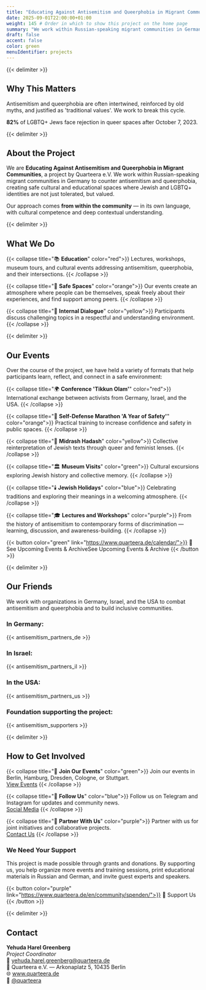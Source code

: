 ```yaml
---
title: "Educating Against Antisemitism and Queerphobia in Migrant Communities"
date: 2025-09-01T22:00:00+01:00
weight: 145 # Order in which to show this project on the home page
summary: "We work within Russian-speaking migrant communities in Germany to counter antisemitism and queerphobia, creating safe cultural and educational spaces where Jewish and LGBTQ+ identities are not just tolerated, but valued. Our approach comes from within the community — in its own language, with cultural competence and deep contextual understanding."
draft: false
accent: false
color: green
menuIdentifier: projects
---
```


{{< delimiter >}}

## Why This Matters
Antisemitism and queerphobia are often intertwined, reinforced by old myths, and justified as 'traditional values'.
We work to break this cycle.

**82%** of LGBTQ+ Jews face rejection in queer spaces after October 7, 2023.

{{< delimiter >}}

## About the Project

We are **Educating Against Antisemitism and Queerphobia in Migrant Communities**, a project by Quarteera e.V.
We work within Russian-speaking migrant communities in Germany to counter antisemitism and queerphobia,
creating safe cultural and educational spaces where Jewish and LGBTQ+ identities are not just tolerated, but valued.

Our approach comes **from within the community** — in its own language, with cultural competence and deep contextual understanding.

{{< delimiter >}}

## What We Do

{{< collapse title="📚  **Education**" color="red">}}
Lectures, workshops, museum tours, and cultural events addressing antisemitism, queerphobia, and their intersections.
{{< /collapse >}}

{{< collapse title="💬  **Safe Spaces**" color="orange">}}
Our events create an atmosphere where people can be themselves, speak freely about their experiences, and find support among peers.
{{< /collapse >}}

{{< collapse title="🤝  **Internal Dialogue**" color="yellow">}}
Participants discuss challenging topics in a respectful and understanding environment.
{{< /collapse >}}

{{< delimiter >}}

## Our Events
Over the course of the project, we have held a variety of formats that help participants learn, reflect, and connect in a safe environment:

{{< collapse title="🌍 **Conference 'Tikkun Olam'**" color="red">}}
International exchange between activists from Germany, Israel, and the USA.
{{< /collapse >}}

{{< collapse title="🥋 **Self-Defense Marathon 'A Year of Safety'**" color="orange">}}
Practical training to increase confidence and safety in public spaces.
{{< /collapse >}}

{{< collapse title="📖 **Midrash Hadash**" color="yellow">}}
Collective reinterpretation of Jewish texts through queer and feminist lenses.
{{< /collapse >}}

{{< collapse title="🏛️ **Museum Visits**" color="green">}}
Cultural excursions exploring Jewish history and collective memory.
{{< /collapse >}}

{{< collapse title="🕯️ **Jewish Holidays**" color="blue">}}
Celebrating traditions and exploring their meanings in a welcoming atmosphere.
{{< /collapse >}}

{{< collapse title="🎓 **Lectures and Workshops**" color="purple">}}
From the history of antisemitism to contemporary forms of discrimination — learning, discussion, and awareness-building.
{{< /collapse >}}

{{< button color="green" link="https://www.quarteera.de/calendar/">}}
📅 See Upcoming Events & ArchiveSee Upcoming Events & Archive
{{< /button >}}

{{< delimiter >}}

## Our Friends
We work with organizations in Germany, Israel, and the USA to combat antisemitism and queerphobia and to build inclusive communities.

### In Germany:
{{< antisemitism_partners_de >}}
### In Israel:
{{< antisemitism_partners_il >}}
### In the USA:
{{< antisemitism_partners_us >}}
### Foundation supporting the project:
{{< antisemitism_supporters >}}

{{< delimiter >}}

## How to Get Involved

{{< collapse title="🎯 **Join Our Events**" color="green">}}
Join our events in Berlin, Hamburg, Dresden, Cologne, or Stuttgart.\
[View Events](https://www.quarteera.de/calendar/)
{{< /collapse >}}

{{< collapse title="📱  **Follow Us**" color="blue">}}
Follow us on Telegram and Instagram for updates and community news.\
[Social Media](https://linktr.ee/quarteera)
{{< /collapse >}}

{{< collapse title="🤝  **Partner With Us**" color="purple">}}
Partner with us for joint initiatives and collaborative projects.\
[Contact Us](https://linktr.ee/quarteera)
{{< /collapse >}}

### We Need Your Support
This project is made possible through grants and donations. By supporting us, you help organize more events and training
sessions, print educational materials in Russian and German, and invite guest experts and speakers.

{{< button color="purple" link="https://www.quarteera.de/en/community/spenden/">}}
💛 Support Us
{{< /button >}}

{{< delimiter >}}

## Contact
**Yehuda Harel Greenberg** \
*Project Coordinator* \
📧 yehuda.harel.greenberg@quarteera.de \
📍 Quarteera e.V. — Arkonaplatz 5, 10435 Berlin \
🌐 www.quarteera.de \
📱 [@quarteera](https://instagram.com/quarteera)
